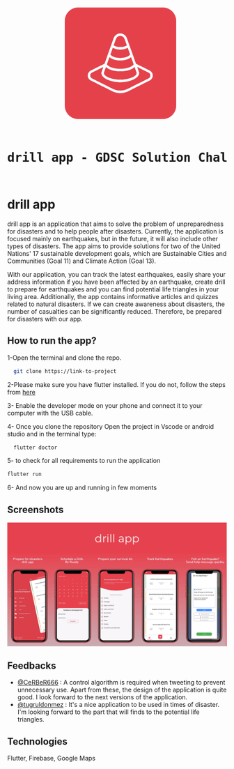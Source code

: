 <pre>
<p align="center">
  <img src="https://raw.githubusercontent.com/emrecan-er/drillapp/main/screenshots/sized.png?token=GHSAT0AAAAAAB4UABUU2LBUSU2ZD522EKVYZBC47YQ" />
</p>
<h1>drill app - GDSC Solution Challenge </h1>
</pre>



  
# drill app

drill app is an application that aims to solve the problem of unpreparedness for disasters and to help people after disasters. Currently, the application is focused mainly on earthquakes, but in the future, it will also include other types of disasters. The app aims to provide solutions for two of the United Nations' 17 sustainable development goals, which are Sustainable Cities and Communities (Goal 11) and Climate Action (Goal 13).

With our application, you can track the latest earthquakes, easily share your address information if you have been affected by an earthquake, create drill to prepare for earthquakes and you can find potential life triangles in your living area. Additionally, the app contains informative articles and quizzes related to natural disasters. If we can create awareness about disasters, the number of casualties can be significantly reduced. Therefore, be prepared for disasters with our app.


## How to run the app?


1-Open the terminal and clone the repo.

```bash
  git clone https://link-to-project
```

2-Please make sure you have flutter installed. If you do not, follow the steps from [here](https://docs.flutter.dev/get-started/install)

3- Enable the developer mode on your phone and connect it to your computer with the USB cable.

4- Once you clone the repository Open the project in Vscode or android studio and in the terminal type:

```bash
  flutter doctor
```
5- to check for all requirements to run the application

```bash
flutter run
```
6- And now you are up and running in few moments



  
## Screenshots

![Uygulama Ekran Görüntüsü](https://raw.githubusercontent.com/emrecan-er/drillapp/main/screenshots/Adsız.png?token=GHSAT0AAAAAAB4UABUUMQ2BTX4SYTHOIKDSZBC47WQ)

  
## Feedbacks

- [@CeRBeR666](https://github.com/CeRBeR666) : A control algorithm is required when tweeting to prevent unnecessary use. Apart from these, the design of the application is quite good. I look forward to the next versions of the application.
- [@tugruldonmez](https://github.com/tugruldonmez) : It's a nice application to be used in times of disaster. I'm looking forward to the part that will finds to the potential life triangles.

  
## Technologies

Flutter,
Firebase,
Google Maps

